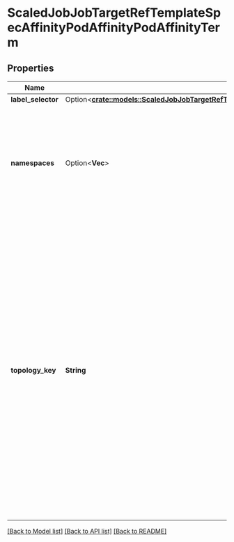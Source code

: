 # ScaledJobJobTargetRefTemplateSpecAffinityPodAffinityPodAffinityTerm

## Properties

Name | Type | Description | Notes
------------ | ------------- | ------------- | -------------
**label_selector** | Option<[**crate::models::ScaledJobJobTargetRefTemplateSpecAffinityPodAffinityPodAffinityTermLabelSelector**](ScaledJob_jobTargetRef_template_spec_affinity_podAffinity_podAffinityTerm_labelSelector.md)> |  | [optional]
**namespaces** | Option<**Vec<String>**> | namespaces specifies which namespaces the labelSelector applies to (matches against); null or empty list means \"this pod's namespace\" | [optional]
**topology_key** | **String** | This pod should be co-located (affinity) or not co-located (anti-affinity) with the pods matching the labelSelector in the specified namespaces, where co-located is defined as running on a node whose value of the label with key topologyKey matches that of any node on which any of the selected pods is running. Empty topologyKey is not allowed. | 

[[Back to Model list]](../README.md#documentation-for-models) [[Back to API list]](../README.md#documentation-for-api-endpoints) [[Back to README]](../README.md)


